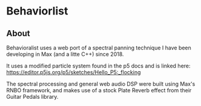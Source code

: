 # Behaviorlist
## About
Behavioralist uses a web port of a spectral panning technique I have been developing in Max (and a litte C++) since 2018. 

It uses a modified particle system found in the p5 docs and is linked here: https://editor.p5js.org/p5/sketches/Hello_P5:_flocking

The spectral processing and general web audio DSP were built using Max's RNBO framework, and makes use of a stock Plate Reverb effect from their Guitar Pedals library.